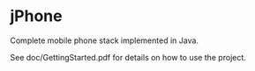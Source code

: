 jPhone
======

Complete mobile phone stack implemented in Java.

See doc/GettingStarted.pdf for details on how to use the project.
